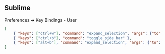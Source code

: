 ## Sublime

Preferences ➔ Key Bindings - User

```json
[
    { "keys": ["ctrl+w"], "command": "expand_selection", "args": {"to": "indentation"} },
    { "keys": ["ctrl+b"], "command": "toggle_side_bar" },
    { "keys": ["alt+b"], "command": "expand_selection", "args": {"to": "brackets"} },
]
```
